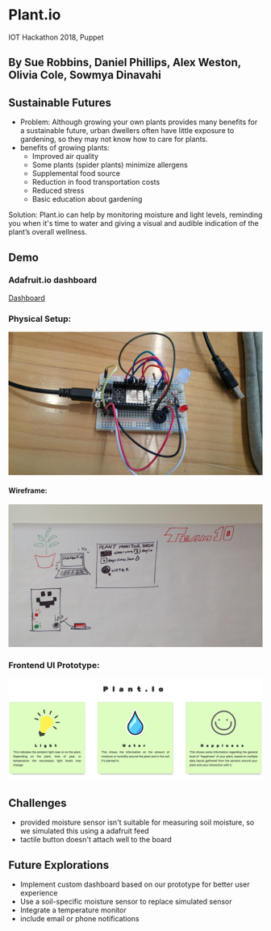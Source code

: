 # Plant.io
IOT Hackathon 2018, Puppet
## By Sue Robbins, Daniel Phillips, Alex Weston, Olivia Cole, Sowmya Dinavahi

## Sustainable Futures

 - Problem: Although growing your own plants provides many benefits for a sustainable future, urban dwellers often have little exposure to gardening, so they may not know how to care for plants.
 - benefits of growing plants:
   - Improved air quality
   - Some plants (spider plants) minimize allergens
   - Supplemental food source
   - Reduction in food transportation costs
   - Reduced stress
   - Basic education about gardening

Solution:
Plant.io can help by monitoring moisture and light levels, reminding you when it's time to water and giving a visual and audible indication of the plant’s overall wellness.

## Demo

### Adafruit.io dashboard
[Dashboard](https://io.adafruit.com/sowmyadsl/public)

### Physical Setup:

![screenshot](https://github.com/sowmyadsl/Automatic-Plant-Monitoring-Station/blob/master/Photos/20180325_124104_HDR.jpg)

#### Wireframe:
![screenshot](https://github.com/sowmyadsl/Automatic-Plant-Monitoring-Station/blob/master/Photos/20180324_124611_HDR.jpg)

### Frontend UI Prototype:
![landing-page](https://github.com/sowmyadsl/Automatic-Plant-Monitoring-Station/blob/master/Photos/Landing-page.png)

## Challenges

 - provided moisture sensor isn't suitable for measuring soil moisture, so we simulated this using a adafruit feed
 - tactile button doesn't attach well to the board

## Future Explorations

 - Implement custom dashboard based on our prototype for better user experience
 - Use a soil-specific moisture sensor to replace simulated sensor
 - Integrate a temperature monitor
 - include email or phone notifications
